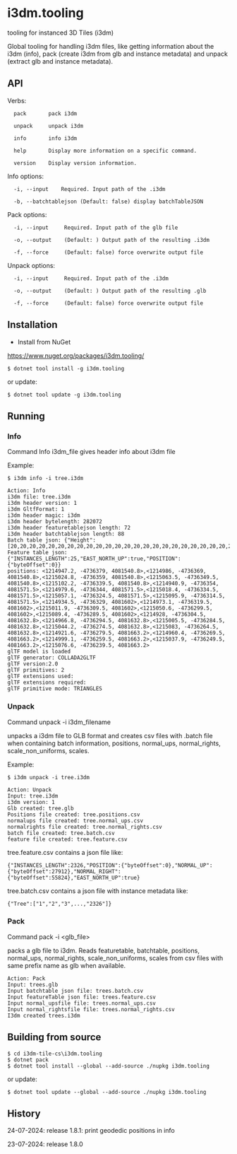 # i3dm.tooling

tooling for instanced 3D Tiles (i3dm)

Global tooling for handling i3dm files, like getting information about the i3dm (info), pack (create i3dm from glb and instance metadata) and 
unpack (extract glb and instance metadata).

## API

Verbs:

```
  pack       pack i3dm

  unpack     unpack i3dm

  info       info i3dm

  help       Display more information on a specific command.

  version    Display version information.
```

Info options:

```
  -i, --input    Required. Input path of the .i3dm

  -b, --batchtablejson (Default: false) display batchTableJSON
```

Pack options:

```
  -i, --input     Required. Input path of the glb file

  -o, --output    (Default: ) Output path of the resulting .i3dm

  -f, --force     (Default: false) force overwrite output file
```


Unpack options:

```
  -i, --input     Required. Input path of the .i3dm

  -o, --output    (Default: ) Output path of the resulting .glb

  -f, --force     (Default: false) force overwrite output file
```


## Installation

- Install from NuGet

https://www.nuget.org/packages/i3dm.tooling/

```
$ dotnet tool install -g i3dm.tooling
```

or update:

```
$ dotnet tool update -g i3dm.tooling

```

## Running

### Info

Command Info i3dm_file gives header info about i3dm file

Example:

```
$ i3dm info -i tree.i3dm

Action: Info
i3dm file: tree.i3dm
i3dm header version: 1
i3dm GltfFormat: 1
i3dm header magic: i3dm
i3dm header bytelength: 282072
i3dm header featuretablejson length: 72
i3dm header batchtablejson length: 88
Batch table json: {"Height":[20,20,20,20,20,20,20,20,20,20,20,20,20,20,20,20,20,20,20,20,20,20,20,20,20]}
Feature table json: {"INSTANCES_LENGTH":25,"EAST_NORTH_UP":true,"POSITION":{"byteOffset":0}}
positions: <1214947.2, -4736379, 4081540.8>,<1214986, -4736369, 4081540.8>,<1215024.8, -4736359, 4081540.8>,<1215063.5, -4736349.5, 4081540.8>,<1215102.2, -4736339.5, 4081540.8>,<1214940.9, -4736354, 4081571.5>,<1214979.6, -4736344, 4081571.5>,<1215018.4, -4736334.5, 4081571.5>,<1215057.1, -4736324.5, 4081571.5>,<1215095.9, -4736314.5, 4081571.5>,<1214934.5, -4736329, 4081602>,<1214973.1, -4736319.5, 4081602>,<1215011.9, -4736309.5, 4081602>,<1215050.6, -4736299.5, 4081602>,<1215089.4, -4736289.5, 4081602>,<1214928, -4736304.5, 4081632.8>,<1214966.8, -4736294.5, 4081632.8>,<1215005.5, -4736284.5, 4081632.8>,<1215044.2, -4736274.5, 4081632.8>,<1215083, -4736264.5, 4081632.8>,<1214921.6, -4736279.5, 4081663.2>,<1214960.4, -4736269.5, 4081663.2>,<1214999.1, -4736259.5, 4081663.2>,<1215037.9, -4736249.5, 4081663.2>,<1215076.6, -4736239.5, 4081663.2>
glTF model is loaded
glTF generator: COLLADA2GLTF
glTF version:2.0
glTF primitives: 2
glTF extensions used:
glTF extensions required:
glTF primitive mode: TRIANGLES
```

### Unpack

Command unpack -i i3dm_filename 

unpacks a i3dm file to GLB format and creates csv files with .batch file when containing batch information, 
positions, normal_ups, normal_rights, scale_non_uniforms, scales.

Example:

```
$ i3dm unpack -i tree.i3dm

Action: Unpack
Input: tree.i3dm
i3dm version: 1
Glb created: tree.glb
Positions file created: tree.positions.csv
normalups file created: tree.normal_ups.csv
normalrights file created: tree.normal_rights.csv
batch file created: tree.batch.csv
feature file created: tree.feature.csv
```

tree.feature.csv contains a json file like:

```
{"INSTANCES_LENGTH":2326,"POSITION":{"byteOffset":0},"NORMAL_UP":{"byteOffset":27912},"NORMAL_RIGHT":{"byteOffset":55824},"EAST_NORTH_UP":true} 
```

tree.batch.csv contains a json file with instance metadata like:

```
{"Tree":["1","2","3",...,"2326"]}
```

### Pack

Command pack -i <glb_file> 

packs a glb file to i3dm. Reads featuretable, batchtable, positions, normal_ups, normal_rights, scale_non_uniforms, scales from 
csv files with same prefix name as glb when available.

```
Action: Pack
Input: trees.glb
Input batchtable json file: trees.batch.csv
Input featureTable json file: trees.feature.csv
Input normal_upsfile file: trees.normal_ups.csv
Input normal_rightsfile file: trees.normal_rights.csv
I3dm created trees.i3dm
```
## Building from source

```
$ cd i3dm-tile-cs\i3dm.tooling
$ dotnet pack
$ dotnet tool install --global --add-source ./nupkg i3dm.tooling
```

or update:

```
$ dotnet tool update --global --add-source ./nupkg i3dm.tooling
```

## History

24-07-2024: release 1.8.1: print geodedic positions in info

23-07-2024: release 1.8.0
